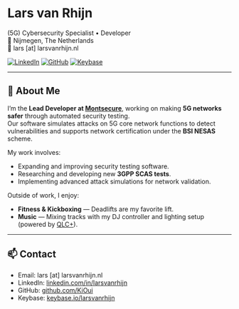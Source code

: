# Lars van Rhijn

(5G) Cybersecurity Specialist • Developer  
📍 Nijmegen, The Netherlands  
📧 lars [at] larsvanrhijn.nl

[![LinkedIn](https://img.shields.io/badge/LinkedIn-Profile-blue)](https://www.linkedin.com/in/larsvanrhijn/)
[![GitHub](https://img.shields.io/badge/GitHub-KiOui-black)](https://github.com/KiOui)
[![Keybase](https://img.shields.io/badge/Keybase-larsvanrhijn-lightgrey)](https://keybase.io/larsvanrhijn)

---

## 👋 About Me

I’m the **Lead Developer at [Montsecure](https://montsecure.com/)**, working on making **5G networks safer** through automated security testing.  
Our software simulates attacks on 5G core network functions to detect vulnerabilities and supports network certification under the **BSI NESAS** scheme.

My work involves:
- Expanding and improving security testing software.
- Researching and developing new **3GPP SCAS tests**.
- Implementing advanced attack simulations for network validation.

Outside of work, I enjoy:
- **Fitness & Kickboxing** — Deadlifts are my favorite lift.
- **Music** — Mixing tracks with my DJ controller and lighting setup (powered by [QLC+](https://www.qlcplus.org)).
---

## 📫 Contact

- Email: lars [at] larsvanrhijn.nl
- LinkedIn: [linkedin.com/in/larsvanrhijn](https://www.linkedin.com/in/larsvanrhijn/)
- GitHub: [github.com/KiOui](https://github.com/KiOui)
- Keybase: [keybase.io/larsvanrhijn](https://keybase.io/larsvanrhijn)
